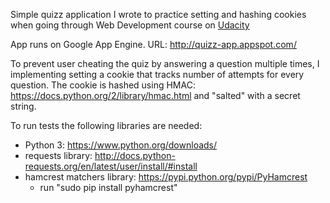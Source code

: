 Simple quizz application I wrote to practice setting and hashing cookies when going through Web Development course on [Udacity](https://www.udacity.com/course/cs253/) 

App runs on Google App Engine. URL: http://quizz-app.appspot.com/

To prevent user cheating the quiz by answering a question multiple times, I implementing setting a cookie
that tracks number of attempts for every question. The cookie is hashed using HMAC: https://docs.python.org/2/library/hmac.html
and "salted" with a secret string.

To run tests the following libraries are needed:

* Python 3: https://www.python.org/downloads/
* requests library: http://docs.python-requests.org/en/latest/user/install/#install
* hamcrest matchers  library: https://pypi.python.org/pypi/PyHamcrest
	- run "sudo pip install pyhamcrest"
